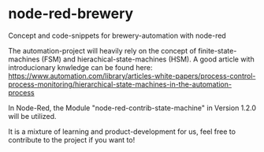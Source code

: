 # node-red-brewery
Concept and code-snippets for brewery-automation with node-red

The automation-project will heavily rely on the concept of finite-state-machines (FSM) and hierachical-state-machines (HSM).
A good article with introducionary knwledge can be found here:
https://www.automation.com/library/articles-white-papers/process-control-process-monitoring/hierarchical-state-machines-in-the-automation-process

In Node-Red, the Module "node-red-contrib-state-machine" in Version 1.2.0 will be utilized.

It is a mixture of learning and product-development for us, feel free to contribute to the project if you want to!
